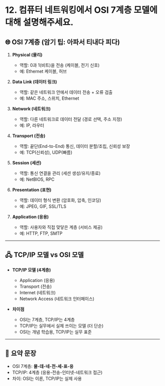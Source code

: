 #  12. 컴퓨터 네트워킹에서 OSI 7계층 모델에 대해 설명해주세요.
## 🌐 OSI 7계층 (암기 팁: **아파서 티내다 피다**)

1. **Physical (물리)**

   * 역할: 0과 1(비트)을 전송 (케이블, 전기 신호)
   * 예: Ethernet 케이블, 허브

2. **Data Link (데이터 링크)**

   * 역할: 같은 네트워크 안에서 데이터 전송 + 오류 검출
   * 예: MAC 주소, 스위치, Ethernet

3. **Network (네트워크)**

   * 역할: 다른 네트워크로 데이터 전달 (경로 선택, 주소 지정)
   * 예: IP, 라우터

4. **Transport (전송)**

   * 역할: 끝단(End-to-End) 통신, 데이터 분할/조립, 신뢰성 보장
   * 예: TCP(신뢰성), UDP(빠름)

5. **Session (세션)**

   * 역할: 통신 연결을 관리 (세션 생성/유지/종료)
   * 예: NetBIOS, RPC

6. **Presentation (표현)**

   * 역할: 데이터 형식 변환 (암호화, 압축, 인코딩)
   * 예: JPEG, GIF, SSL/TLS

7. **Application (응용)**

   * 역할: 사용자와 직접 맞닿은 계층 (서비스 제공)
   * 예: HTTP, FTP, SMTP

---

## 🖧 TCP/IP 모델 vs OSI 모델

* **TCP/IP 모델 (4계층)**

  * Application (응용)
  * Transport (전송)
  * Internet (네트워크)
  * Network Access (네트워크 인터페이스)

* **차이점**

  * OSI는 7계층, TCP/IP는 4계층
  * TCP/IP는 실무에서 실제 쓰이는 모델 (더 단순)
  * OSI는 개념 학습용, TCP/IP는 실무 표준

---

## 📌 요약 문장

* OSI 7계층: **물-데-네-전-세-표-응**
* TCP/IP: 4계층 (응용-전송-인터넷-네트워크 접근)
* 차이: OSI는 이론, TCP/IP는 실제 사용
